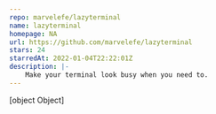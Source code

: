 ```yaml
---
repo: marvelefe/lazyterminal
name: lazyterminal
homepage: NA
url: https://github.com/marvelefe/lazyterminal
stars: 24
starredAt: 2022-01-04T22:22:01Z
description: |-
    Make your terminal look busy when you need to.
---
```


[object Object]
